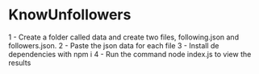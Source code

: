 # KnowUnfollowers

1 - Create a folder called data and create two files, following.json and followers.json.
2 - Paste the json data for each file
3 - Install de dependencies with npm i
4 - Run the command node index.js to view the results
